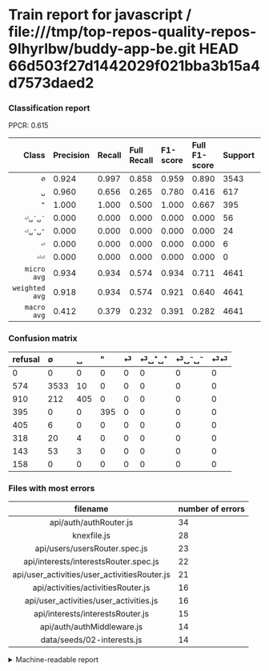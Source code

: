 # Train report for javascript / file:///tmp/top-repos-quality-repos-9lhyrlbw/buddy-app-be.git HEAD 66d503f27d1442029f021bba3b15a4d7573daed2

### Classification report

PPCR: 0.615

| Class | Precision | Recall | Full Recall | F1-score | Full F1-score | Support | Full Support | PPCR |
|------:|:----------|:-------|:------------|:---------|:---------|:--------|:-------------|:-----|
| `∅` | 0.924| 0.997| 0.858| 0.959| 0.890| 3543| 4117| 0.861 |
| `␣` | 0.960| 0.656| 0.265| 0.780| 0.416| 617| 1527| 0.404 |
| `"` | 1.000| 1.000| 0.500| 1.000| 0.667| 395| 790| 0.500 |
| `⏎␣⁻␣⁻` | 0.000| 0.000| 0.000| 0.000| 0.000| 56| 199| 0.281 |
| `⏎␣⁺␣⁺` | 0.000| 0.000| 0.000| 0.000| 0.000| 24| 342| 0.070 |
| `⏎` | 0.000| 0.000| 0.000| 0.000| 0.000| 6| 411| 0.015 |
| `⏎⏎` | 0.000| 0.000| 0.000| 0.000| 0.000| 0| 158| 0.000 |
| `micro avg` | 0.934| 0.934| 0.574| 0.934| 0.711| 4641| 7544| 0.615 |
| `weighted avg` | 0.918| 0.934| 0.574| 0.921| 0.640| 4641| 7544| 0.615 |
| `macro avg` | 0.412| 0.379| 0.232| 0.391| 0.282| 4641| 7544| 0.615 |

### Confusion matrix

|refusal|  ∅| ␣| "| ⏎| ⏎␣⁺␣⁺| ⏎␣⁻␣⁻| ⏎⏎| 
|:---|:---|:---|:---|:---|:---|:---|:---|
|0 |0 |0 |0 |0 |0 |0 |0 |
|574 |3533 |10 |0 |0 |0 |0 |0 |
|910 |212 |405 |0 |0 |0 |0 |0 |
|395 |0 |0 |395 |0 |0 |0 |0 |
|405 |6 |0 |0 |0 |0 |0 |0 |
|318 |20 |4 |0 |0 |0 |0 |0 |
|143 |53 |3 |0 |0 |0 |0 |0 |
|158 |0 |0 |0 |0 |0 |0 |0 |

### Files with most errors

| filename | number of errors|
|:----:|:-----|
| api/auth/authRouter.js | 34 |
| knexfile.js | 28 |
| api/users/usersRouter.spec.js | 23 |
| api/interests/interestsRouter.spec.js | 22 |
| api/user_activities/user_activitiesRouter.js | 21 |
| api/activities/activitiesRouter.js | 16 |
| api/user_activities/user_activities.js | 16 |
| api/interests/interestsRouter.js | 15 |
| api/auth/authMiddleware.js | 14 |
| data/seeds/02-interests.js | 14 |

<details>
    <summary>Machine-readable report</summary>
```json
{
  "cl_report": {"\"": {"f1-score": 1.0, "precision": 1.0, "recall": 1.0, "support": 395}, "macro avg": {"f1-score": 0.3912482693464083, "precision": 0.411945330492942, "recall": 0.37908278257980527, "support": 4641}, "micro avg": {"f1-score": 0.9336349924585219, "precision": 0.9336349924585219, "recall": 0.9336349924585219, "support": 4641}, "weighted avg": {"f1-score": 0.9209763238969195, "precision": 0.9180194310429102, "recall": 0.9336349924585219, "support": 4641}, "\u2205": {"f1-score": 0.9591421202660514, "precision": 0.9239016736401674, "recall": 0.9971775331639853, "support": 3543}, "\u23ce": {"f1-score": 0.0, "precision": 0.0, "recall": 0.0, "support": 6}, "\u23ce\u23ce": {"f1-score": 0.0, "precision": 0.0, "recall": 0.0, "support": 0}, "\u23ce\u2423\u207a\u2423\u207a": {"f1-score": 0.0, "precision": 0.0, "recall": 0.0, "support": 24}, "\u23ce\u2423\u207b\u2423\u207b": {"f1-score": 0.0, "precision": 0.0, "recall": 0.0, "support": 56}, "\u2423": {"f1-score": 0.7795957651588065, "precision": 0.9597156398104265, "recall": 0.6564019448946515, "support": 617}},
  "cl_report_full": {"\"": {"f1-score": 0.6666666666666666, "precision": 1.0, "recall": 0.5, "support": 790}, "macro avg": {"f1-score": 0.2817252536142019, "precision": 0.411945330492942, "recall": 0.23191072441771418, "support": 7544}, "micro avg": {"f1-score": 0.7112022979072631, "precision": 0.9336349924585219, "recall": 0.5743637327677624, "support": 7544}, "weighted avg": {"f1-score": 0.6395336599958593, "precision": 0.8031798743858816, "recall": 0.5743637327677624, "support": 7544}, "\u2205": {"f1-score": 0.8898123662007305, "precision": 0.9239016736401674, "recall": 0.8581491377216419, "support": 4117}, "\u23ce": {"f1-score": 0.0, "precision": 0.0, "recall": 0.0, "support": 411}, "\u23ce\u23ce": {"f1-score": 0.0, "precision": 0.0, "recall": 0.0, "support": 158}, "\u23ce\u2423\u207a\u2423\u207a": {"f1-score": 0.0, "precision": 0.0, "recall": 0.0, "support": 342}, "\u23ce\u2423\u207b\u2423\u207b": {"f1-score": 0.0, "precision": 0.0, "recall": 0.0, "support": 199}, "\u2423": {"f1-score": 0.41559774243201636, "precision": 0.9597156398104265, "recall": 0.26522593320235754, "support": 1527}},
  "ppcr": 0.6151908801696713
}
```
</details>
